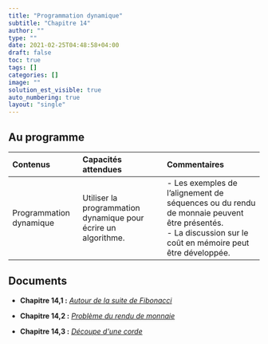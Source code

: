 ```yaml
---
title: "Programmation dynamique"
subtitle: "Chapitre 14"
author: ""
type: ""
date: 2021-02-25T04:48:58+04:00
draft: false
toc: true
tags: []
categories: []
image: ""
solution_est_visible: true
auto_numbering: true
layout: "single"
---
```


## Au programme

| Contenus | Capacités attendues | Commentaires |
|:-|:-|:-|
| Programmation dynamique | Utiliser la programmation dynamique pour écrire un algorithme.  | - Les exemples de l’alignement de séquences ou du rendu de monnaie peuvent être présentés.<br />- La discussion sur le coût en mémoire peut être développée. |


## Documents

- **Chapitre 14,1 :** [*Autour de la suite de Fibonacci*](1-suite-fibonacci)

- **Chapitre 14,2 :** [*Problème du rendu de monnaie*](2-rendu-monnaie)

- **Chapitre 14,3 :** [*Découpe d'une corde*](3-decoupe-corde)
